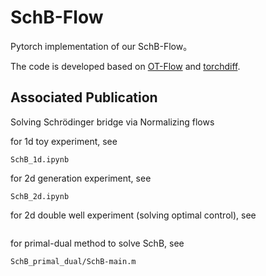 # SchB-Flow
Pytorch implementation of our SchB-Flow。

The code is developed based on [OT-Flow](https://github.com/EmoryMLIP/OT-Flow) and [torchdiff](https://github.com/rtqichen/torchdiffeq). 

## Associated Publication

Solving Schrödinger bridge via Normalizing flows

for 1d toy experiment, see 

```
SchB_1d.ipynb
```

for 2d generation experiment, see

```
SchB_2d.ipynb
```

for 2d double well experiment (solving optimal control), see

```

```

for primal-dual method to solve SchB, see

```
SchB_primal_dual/SchB-main.m
```

